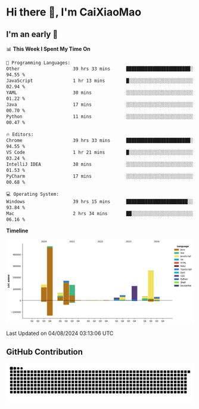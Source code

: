 # Hi there 👋, I'm CaiXiaoMao

## I'm an early 🐤
<!--START_SECTION:waka-->
📊 **This Week I Spent My Time On** 

```text
💬 Programming Languages: 
Other                    39 hrs 33 mins      ████████████████████████░   94.55 % 
JavaScript               1 hr 13 mins        █░░░░░░░░░░░░░░░░░░░░░░░░   02.94 % 
YAML                     30 mins             ░░░░░░░░░░░░░░░░░░░░░░░░░   01.22 % 
Java                     17 mins             ░░░░░░░░░░░░░░░░░░░░░░░░░   00.70 % 
Python                   11 mins             ░░░░░░░░░░░░░░░░░░░░░░░░░   00.47 % 

🔥 Editors: 
Chrome                   39 hrs 33 mins      ████████████████████████░   94.55 % 
VS Code                  1 hr 21 mins        █░░░░░░░░░░░░░░░░░░░░░░░░   03.24 % 
IntelliJ IDEA            38 mins             ░░░░░░░░░░░░░░░░░░░░░░░░░   01.53 % 
PyCharm                  17 mins             ░░░░░░░░░░░░░░░░░░░░░░░░░   00.68 % 

💻 Operating System: 
Windows                  39 hrs 15 mins      ███████████████████████░░   93.84 % 
Mac                      2 hrs 34 mins       ██░░░░░░░░░░░░░░░░░░░░░░░   06.16 % 
```

**Timeline**

![Lines of Code chart](https://raw.githubusercontent.com/caixiaomao/caixiaomao/main/assets/bar_graph.png)


 Last Updated on 04/08/2024 03:13:06 UTC
<!--END_SECTION:waka-->

## GitHub Contribution
<picture>
  <source media="(prefers-color-scheme: dark)" srcset="/dist/snake/github-contribution-grid-snake-dark.svg" />
  <source media="(prefers-color-scheme: light)" srcset="/dist/snake/github-contribution-grid-snake.svg" />
  <img alt="github contribution grid snake animation" src="/dist/snake/github-contribution-grid-snake.svg" />
</picture>
